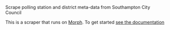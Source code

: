 Scrape polling station and district meta-data from Southampton City Council

This is a scraper that runs on [Morph](https://morph.io). To get started [see the documentation](https://morph.io/documentation)
